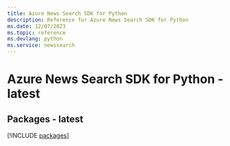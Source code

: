 ```yaml
---
title: Azure News Search SDK for Python
description: Reference for Azure News Search SDK for Python
ms.date: 12/07/2023
ms.topic: reference
ms.devlang: python
ms.service: newssearch
---
```

# Azure News Search SDK for Python - latest
## Packages - latest
[!INCLUDE [packages](news-search-index.md)]